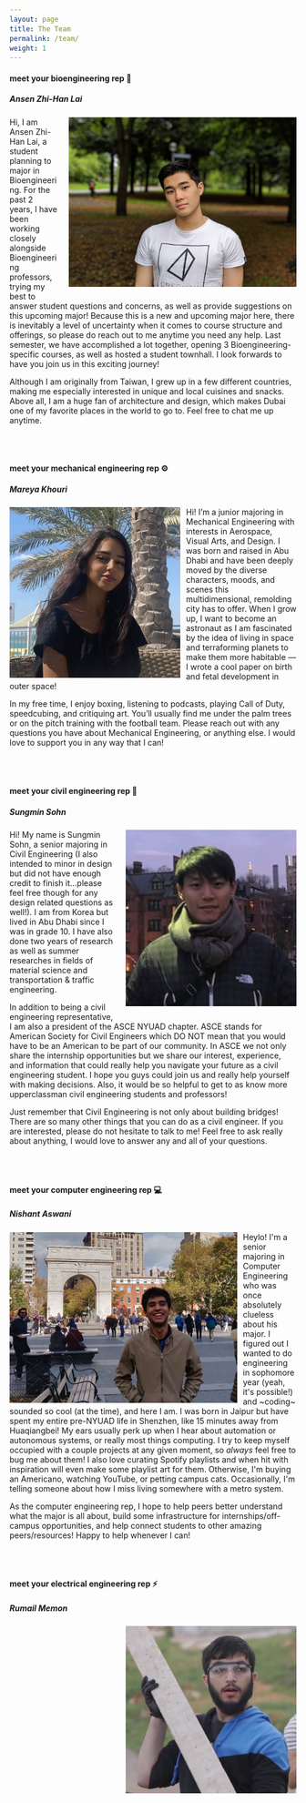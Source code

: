 ```yaml
---
layout: page
title: The Team
permalink: /team/
weight: 1
---
```


#### meet your **bioengineering** rep :syringe:
##### Ansen Zhi-Han Lai

<img style="padding-left: 20px; padding-bottom: 10px;" align="right" src="../assets/ansen.png" alt="azl" width="400"/>

Hi, I am Ansen Zhi-Han Lai, a student planning to major in Bioengineering. For the past 2 years, I have been working closely alongside Bioengineering professors, trying my best to answer student questions and concerns, as well as provide suggestions on this upcoming major! Because this is a new and upcoming major here, there is inevitably a level of uncertainty when it comes to course structure and offerings, so please do reach out to me anytime you need any help. Last semester, we have accomplished a lot together, opening 3 Bioengineering-specific courses, as well as hosted a student townhall. I look forwards to have you join us in this exciting journey!

Although I am originally from Taiwan, I grew up in a few different countries, making me especially interested in unique and local cuisines and snacks. Above all, I am a huge fan of architecture and design, which makes Dubai one of my favorite places in the world to go to. Feel free to chat me up anytime.

<br />
<br />

#### meet your **mechanical engineering** rep :gear:
##### Mareya Khouri

<img style="padding-right: 10px;" align="left" src="../assets/mareya.png" alt="mk" width="300"/>

Hi! I’m a junior majoring in Mechanical Engineering with interests in Aerospace, Visual Arts, and Design. I was born and raised in Abu Dhabi and have been deeply moved by the diverse characters, moods, and scenes this multidimensional, remolding city has to offer. When I grow up, I want to become an astronaut as I am fascinated by the idea of living in space and terraforming planets to make them more habitable — I wrote a cool paper on birth and fetal development in outer space!

In my free time, I enjoy boxing, listening to podcasts, playing Call of Duty, speedcubing, and critiquing art. You’ll usually find me under the palm trees or on the pitch training with the football team. Please reach out with any questions you have about Mechanical Engineering, or anything else. I would love to support you in any way that I can!

<br />
<br />

#### meet your **civil engineering** rep :construction:
##### Sungmin Sohn

<img style="padding-left: 20px; padding-bottom: 10px;" align="right" src="../assets/sungmin.png" alt="ss" width="300"/>

Hi! My name is Sungmin Sohn, a senior majoring in Civil Engineering (I also intended to minor in design but did not have enough credit to finish it…please feel free though for any design related questions as well!). I am from Korea but lived in Abu Dhabi since I was in grade 10. I have also done two years of research as well as summer researches in fields of material science and transportation & traffic engineering.

In addition to being a civil engineering representative, I am also a president of the ASCE NYUAD chapter. ASCE stands for American Society for Civil Engineers which DO NOT mean that you would have to be an American to be part of our community. In ASCE we not only share the internship opportunities but we share our interest, experience, and information that could really help you navigate your future as a civil engineering student. I hope you guys could join us and really help yourself with making decisions. Also, it would be so helpful to get to as know more upperclassman civil engineering students and professors!

Just remember that Civil Engineering is not only about building bridges! There are so many other things that you can do as a civil engineer. If you are interested, please do not hesitate to talk to me! Feel free to ask really about anything, I would love to answer any and all of your questions.

<br />
<br />

#### meet your **computer engineering** rep :computer:
##### Nishant Aswani

<img style="padding-right: 10px;" align="left" src="../assets/nishant.png" alt="na" width="400"/>

Heylo! I'm a senior majoring in Computer Engineering who was once absolutely clueless about his major. I figured out I wanted to do engineering in sophomore year (yeah, it's possible!) and ~coding~ sounded so cool (at the time), and here I am. I was born in Jaipur but have spent my entire pre-NYUAD life in Shenzhen, like 15 minutes away from Huaqiangbei! My ears usually perk up when I hear about automation or autonomous systems, or really most things computing. I try to keep myself occupied with a couple projects at any given moment, so *always* feel free to bug me about them! I also love curating Spotify playlists and when hit with inspiration will even make some playlist art for them. Otherwise, I'm buying an Americano, watching YouTube, or petting campus cats. Occasionally, I'm telling someone about how I miss living somewhere with a metro system.

As the computer engineering rep, I hope to help peers better understand what the major is all about, build some infrastructure for internships/off-campus opportunities, and help connect students to other amazing peers/resources! Happy to help whenever I can!

<br />
<br />

#### meet your **electrical engineering** rep :zap:
##### Rumail Memon

<img style="padding-left: 20px; padding-bottom: 10px;" align="right" src="../assets/rumail.png" alt="rm" width="300"/>

<br />
<br />

